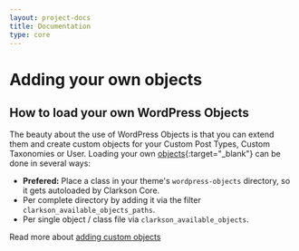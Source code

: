 ```yaml
---
layout: project-docs
title: Documentation
type: core
---
```

# Adding your own objects

## How to load your own WordPress Objects
The beauty about the use of WordPress Objects is that you can extend them and create custom objects for your Custom Post Types, Custom Taxonomies or User. Loading your own [objects](https://github.com/level-level/Clarkson-Core/tree/master/wordpress-objects){:target="_blank"} can be done in several ways:

- **Prefered:** Place a class in your theme's `wordpress-objects` directory, so it gets autoloaded by Clarkson Core.
- Per complete directory by adding it via the filter `clarkson_available_objects_paths`.
- Per single object / class file via `clarkson_available_objects`.

Read more about [adding custom objects](/core/docs/custom-objects.html)